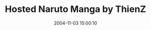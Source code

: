 ---
date: 2004-11-03 15:00:10
link:
  source: delicious
  source_url: https://del.icio.us/roytang
  text: Hosted Naruto Manga by ThienZ
  url: http://user.cs.tu-berlin.de/~rmazores/naruto/index.html
slug: hosted-naruto-manga-by-thienz
source: delicious
tags:
- comics
- manga
- broken-link
title: Hosted Naruto Manga by ThienZ
---
